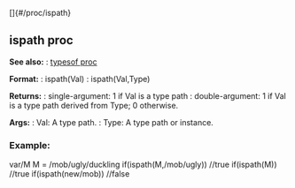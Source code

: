 []{#/proc/ispath}
## ispath proc
**See also:**
:   [typesof proc](#/proc/typesof)
<!-- -->
**Format:**
:   ispath(Val)
:   ispath(Val,Type)
<!-- -->
**Returns:**
:   single-argument: 1 if Val is a type path
:   double-argument: 1 if Val is a type path derived from Type; 0
    otherwise.
<!-- -->
**Args:**
:   Val: A type path.
:   Type: A type path or instance.
### Example:
var/M M = /mob/ugly/duckling if(ispath(M,/mob/ugly)) //true
if(ispath(M)) //true if(ispath(new/mob)) //false